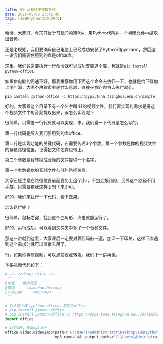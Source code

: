 ```yaml
---
title: 09-从视频里提取音频
date: 2025-08-05 23:41:49
tags: [10讲Python自动化办公]
---
```

哈喽，大家好，今天开始学习我们的第9讲，用Python代码从一个视频文件中提取出音频。

还是老规矩，我们要确保自己电脑上已经成功安装了Python和pycharm，然后这一讲我们需要使用到的库是office库。

这里，我们只需要执行一行命令就可以成功安装这个库，也就是`pip install python-office`.

如果你电脑的网速不好，那我推荐你用下面这个命令去执行一下，也就是给下载加上清华源，大家不用管命令是什么意思，直接抄我的命令去执行就好。

```python
pip install python-office -i https://pypi.tuna.tsinghua.edu.cn/simple
```

好的，大家看这个目录下有一个名字叫44的视频文件，我们要实现的需求是将这个视频文件中的音频提取出来，该怎么实现呢？

很简单，只需要一行代码就可以实现，来，我们看一下代码是怎么写的。

第一行代码是导入我们要用到的库office。

第二行是实现功能的关键代码，它需要传递3个参数，第一个参数是你的视频文件的存储路径位置，记得把文件名称也带上。

第二个参数是给转换成音频的文件提供一个名字。

第三个参数是你的音频文件存储的路径位置。

大家还是注意在路径位置前面要加上这个小r，不加会报错的，另外这个路径不用手敲，只需要像我这样复制下来即可。

好的，我们来执行一下代码，看下效果。

怎么运行呢？

很简单，鼠标右键，找到这个三角形，点击就能运行了。

好的，运行成功，可以看到文件夹中多了一个音频文件。

那这一讲就到这里，大家课后一定要对着代码敲一遍，加深一下印象，这样下次遇到这个需求时就可以直接去用了。

行，如果你喜欢视频，可以点赞收藏转发，我们下一讲再见。

本讲视频代码如下：

```python
# -*- coding: UTF-8 -*-
'''
@作者  ：楠少师兄
@微信     ：nanshaoshixiong
@代码日期    ：2025/8/5
'''

# 导入这个库：python-office，简写为office
# pip install python-office
# pip install python-office -i https://pypi.tuna.tsinghua.edu.cn/simple
import office

# 1行代码，提取mp3文件
office.video.video2mp3(path=r'C:\Users\Administrator\Desktop\10讲python自动化办公\09-从视频里提取音频\44.mp4',\
                       mp3_name='44',output_path=r'C:\Users\Administrator\Desktop\10讲python自动化办公\09-从视频里提取音频\MP3文件')
```